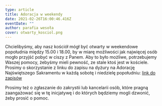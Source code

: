 ```yaml
---
type: article
title: Adoracja w weekendy
date: 2021-02-26T16:00:46.416Z
eventDate: ""
author: parafia wesoła
cover: otwarty_kosciol.png
---
```

<!--StartFragment-->

Chcielibyśmy, aby nasz kościół mógł być otwarty w weekendowe popołudnia między 15.00 i 18.00, by w miarę możliwości jak najwięcej osób mogło przyjść pobyć w ciszy z Panem. Aby to było możliwe, potrzebujemy Waszej pomocy, żebyśmy mieli pewność, ze stale ktoś jest w kościele. Prosimy o skorzystanie z linku do zapisu na dyżury na Adorację Najświętszego Sakramentu w każdą sobotę i niedzielę popołudniu: [link do zapisów](https://docs.google.com/spreadsheets/d/1F1O_4-tC36sXy0VuqLTh3pOFqSjeeMkBDA8fy_-cAtQ/edit?usp=sharing)

Prosimy też o zgłaszanie do zakrystii lub kancelarii osób, które pragną zaangażować się w tę inicjatywę i do których będziemy mogli dzwonić, żeby prosić o pomoc.

<!--EndFragment-->